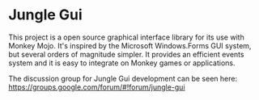 # Jungle Gui #
This project is a open source graphical interface library for its use with Monkey Mojo. It's inspired by the Microsoft Windows.Forms GUI system, but several orders of magnitude simpler. It provides an efficient events system and it is easy to integrate on Monkey games or applications.

The discussion group for Jungle Gui development can be seen here: https://groups.google.com/forum/#!forum/jungle-gui
